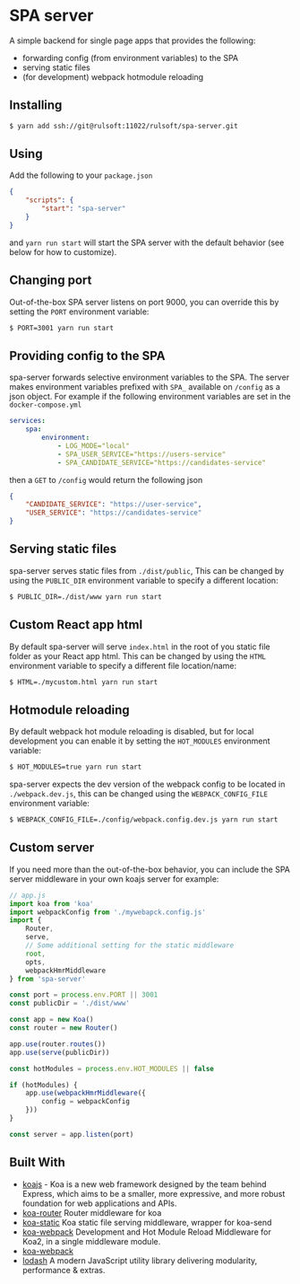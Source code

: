 # SPA server

A simple backend for single page apps that provides the following:

- forwarding config (from environment variables) to the SPA
- serving static files
- (for development) webpack hotmodule reloading

## Installing

```sh
$ yarn add ssh://git@rulsoft:11022/rulsoft/spa-server.git
```

## Using

Add the following to your `package.json`

```json
{
    "scripts": {
        "start": "spa-server"
    }
}
```

and `yarn run start` will start the SPA server with the default behavior (see below for how to customize).


## Changing port

Out-of-the-box SPA server listens on port 9000, you can override this by setting the `PORT` environment variable:

```sh
$ PORT=3001 yarn run start
```

## Providing config to the SPA

spa-server forwards selective environment variables to the SPA. The server makes environment variables prefixed with `SPA_` available on `/config` as a json object. For example if the following environment variables are set in the `docker-compose.yml`

```yaml
services:
    spa:
        environment:
            - LOG_MODE="local"
            - SPA_USER_SERVICE="https://users-service"
            - SPA_CANDIDATE_SERVICE="https://candidates-service"
```

then a `GET` to `/config` would return the following json

```json
{
    "CANDIDATE_SERVICE": "https://user-service",
    "USER_SERVICE": "https://candidates-service"
}
```

## Serving static files

spa-server serves static files from `./dist/public`,  This can be changed by using the  `PUBLIC_DIR` environment variable to specify a different location:

```sh
$ PUBLIC_DIR=./dist/www yarn run start
```
## Custom React app html 

By default spa-server will serve `index.html` in the root of you static file folder as your React app html. This can be changed by using the `HTML` environment variable to specify a different file location/name:

```sh
$ HTML=./mycustom.html yarn run start
```

## Hotmodule reloading

By default webpack hot module reloading is disabled, but for local development you can enable it by setting the `HOT_MODULES` environment variable:

```sh
$ HOT_MODULES=true yarn run start
```

spa-server expects the dev version of the webpack config to be located in `./webpack.dev.js`, this can be changed using the `WEBPACK_CONFIG_FILE` environment variable:

```sh
$ WEBPACK_CONFIG_FILE=./config/webpack.config.dev.js yarn run start
```

## Custom server

If you need more than the out-of-the-box behavior, you can include the SPA server middleware in your own koajs server for example:


```js
// app.js
import koa from 'koa'
import webpackConfig from './mywebapck.config.js'
import {
    Router,
    serve,
    // Some additional setting for the static middleware
    root,
    opts,
    webpackHmrMiddleware
} from 'spa-server'

const port = process.env.PORT || 3001
const publicDir = './dist/www'

const app = new Koa()
const router = new Router()

app.use(router.routes())
app.use(serve(publicDir))

const hotModules = process.env.HOT_MODULES || false

if (hotModules) {
    app.use(webpackHmrMiddleware({
        config = webpackConfig
    }))
}

const server = app.listen(port)
``` 

## Built With

* [koajs](http://koajs.com/) - Koa is a new web framework designed by the team behind Express, which aims to be a smaller, more expressive, and more robust foundation for web applications and APIs.
* [koa-router](https://github.com/alexmingoia/koa-router) Router middleware for koa
* [koa-static](https://github.com/koajs/static) Koa static file serving middleware, wrapper for koa-send
* [koa-webpack](https://github.com/shellscape/koa-webpack) Development and Hot Module Reload Middleware for Koa2, in a single middleware module.
* [koa-webpack](https://github.com/DamonOehlman/detect-browser)
* [lodash](https://lodash.com/) A modern JavaScript utility library delivering modularity, performance & extras. 

